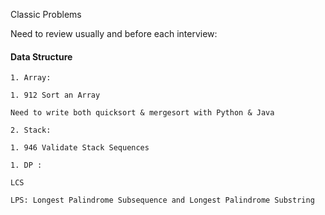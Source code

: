 
Classic Problems

Need to review usually and before each interview:

#### Data Structure

```
1. Array:

1. 912 Sort an Array

Need to write both quicksort & mergesort with Python & Java
```

```
2. Stack:

1. 946 Validate Stack Sequences

```
```
1. DP : 

LCS

LPS: Longest Palindrome Subsequence and Longest Palindrome Substring

```
